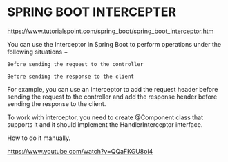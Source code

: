 # SPRING BOOT INTERCEPTER

https://www.tutorialspoint.com/spring_boot/spring_boot_interceptor.htm


You can use the Interceptor in Spring Boot to perform operations under the following situations −

    Before sending the request to the controller

    Before sending the response to the client

For example, you can use an interceptor to add the request header before sending the request to the controller and add the response header before sending the response to the client.

To work with interceptor, you need to create @Component class that supports it and it should implement the HandlerInterceptor interface.

How to do it manually.

https://www.youtube.com/watch?v=QQaFKGU8oi4



